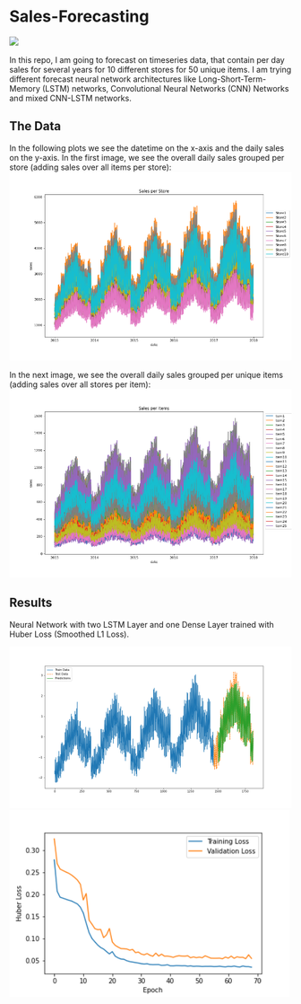 # Sales-Forecasting
<img src="https://www.kaufda.de/insights/shared/content/uploads/2018/05/Unterschied-Supermarkt-Discounter.jpg" width="500">

In this repo, I am going to forecast on timeseries data, that contain per day sales for several years for 10 different stores for 50 unique items.
I am trying different forecast neural network architectures like Long-Short-Term-Memory (LSTM) networks, Convolutional Neural Networks (CNN) Networks and mixed CNN-LSTM networks.

## The Data
In the following plots we see the datetime on the x-axis and the daily sales on the y-axis.
In the first image, we see the overall daily sales grouped per store (adding sales over all items per store):
<img src="Plots/sales_per_store.png" width="700">

In the next image, we see the overall daily sales grouped per unique items (adding sales over all stores per item):
<img src="Plots/sales_per_items.png" width="700">

## Results
Neural Network with two LSTM Layer and one Dense Layer trained with Huber Loss (Smoothed L1 Loss).

<img src="Plots/Predictions.png" width="800">

<img src="Plots/Loss.png" width="500">



